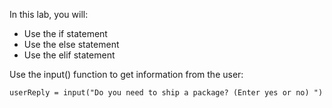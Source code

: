 In this lab, you will:

- Use the if statement
- Use the else statement
- Use the elif statement

Use the input() function to get information from the user:

```
userReply = input("Do you need to ship a package? (Enter yes or no) ")

```

